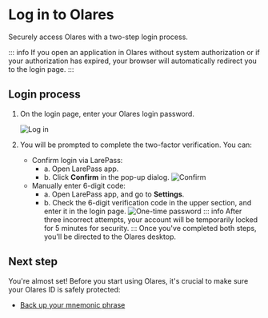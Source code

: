 # Log in to Olares

Securely access Olares with a two-step login process.

::: info
If you open an application in Olares without system authorization or if your authorization has expired, your browser will automatically redirect you to the login page.
:::

## Login process

1. On the login page, enter your Olares login password.

   ![Log in](/images/manual/get-started/log-in.png)
2. You will be prompted to complete the two-factor verification. You can:
    - Confirm login via LarePass:
      - a. Open LarePass app. 
      - b. Click **Confirm** in the pop-up dialog.
        ![Confirm](/images/manual/get-started/second-confirmation.png)
    - Manually enter 6-digit code:
      - a. Open LarePass app, and go to **Settings**. 
      - b. Check the 6-digit verification code in the upper section, and enter it in the login page.
        ![One-time password](/images/manual/get-started/OTP.png)
   ::: info
   After three incorrect attempts, your account will be temporarily locked for 5 minutes for security.
   :::
Once you've completed both steps, you'll be directed to the Olares desktop.

## Next step

You're almost set! Before you start using Olares, it's crucial to make sure your Olares ID is safely protected:
- [Back up your mnemonic phrase](./back-up-mnemonics.md)